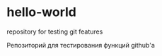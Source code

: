 hello-world
===========

repository for testing git features

Репозиторий для тестирования функций github'а
